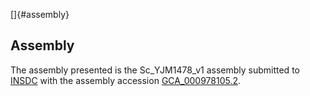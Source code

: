 []{#assembly}

Assembly
--------

The assembly presented is the Sc\_YJM1478\_v1 assembly submitted to
[INSDC](http://www.insdc.org) with the assembly accession
[GCA\_000978105.2](http://www.ebi.ac.uk/ena/data/view/GCA_000978105.2).

